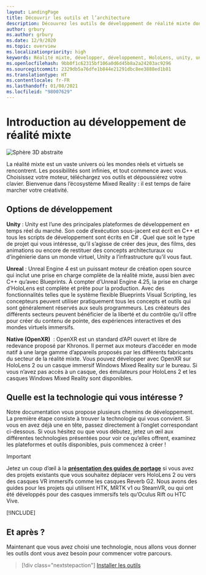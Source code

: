 ```yaml
---
layout: LandingPage
title: Découvrir les outils et l’architecture
description: Découvrez les outils de développement de réalité mixte dont vous aurez besoin pour commencer à créer des applications pour HoloLens et des casques immersifs.
author: grbury
ms.author: grbury
ms.date: 12/9/2020
ms.topic: overview
ms.localizationpriority: high
keywords: Réalité mixte, développer, développement, HoloLens, unity, unreal, directx, casque de réalité mixte, casque windows mixed reality, casque de réalité virtuelle, qu’est-ce que la réalité virtuelle, qu’est-ce que la réalité augmentée, développement de réalité virtuelle, développement de réalité augmentée
ms.openlocfilehash: 9bb0f1c62315bf106a0d6d45b8a2a24203ac9296
ms.sourcegitcommit: 2329db5a76dfe1b844e21291dbc8ee3888ed1b81
ms.translationtype: HT
ms.contentlocale: fr-FR
ms.lasthandoff: 01/08/2021
ms.locfileid: "98007629"
---
```

# <a name="introduction-to-mixed-reality-development"></a>Introduction au développement de réalité mixte

![Sphère 3D abstraite](images/development-hero-image.png)

La réalité mixte est un vaste univers où les mondes réels et virtuels se rencontrent. Les possibilités sont infinies, et tout commence avec vous. Choisissez votre moteur, téléchargez vos outils et dépoussiérez votre clavier. Bienvenue dans l’écosystème Mixed Reality : il est temps de faire marcher votre créativité.

## <a name="development-options"></a>Options de développement

**Unity** : Unity est l’une des principales plateformes de développement en temps réel du marché. Son code d’exécution sous-jacent est écrit en C++ et tous les scripts de développement sont écrits en C# . Quel que soit le type de projet qui vous intéresse, qu’il s’agisse de créer des jeux, des films, des animations ou encore de restituer des concepts architecturaux ou d’ingénierie dans un monde virtuel, Unity a l’infrastructure qu’il vous faut.

**Unreal** : Unreal Engine 4 est un puissant moteur de création open source qui inclut une prise en charge complète de la réalité mixte, aussi bien avec C++ qu’avec Blueprints. À compter d’Unreal Engine 4.25, la prise en charge d’HoloLens est complète et prête pour la production. Avec des fonctionnalités telles que le système flexible Blueprints Visual Scripting, les concepteurs peuvent utiliser pratiquement tous les concepts et outils qui sont généralement réservés aux seuls programmeurs. Les créateurs des différents secteurs peuvent bénéficier de la liberté et du contrôle qu’il offre pour créer du contenu de pointe, des expériences interactives et des mondes virtuels immersifs.

**Native (OpenXR)**  : OpenXR est un standard d’API ouvert et libre de redevance proposé par Khronos. Il permet aux moteurs d’accéder en mode natif à une large gamme d’appareils proposés par les différents fabricants du secteur de la réalité mixte. Vous pouvez développer avec OpenXR sur HoloLens 2 ou un casque immersif Windows Mixed Reality sur le bureau. Si vous n’avez pas accès à un casque, des émulateurs pour HoloLens 2 et les casques Windows Mixed Reality sont disponibles.

## <a name="what-technology-path-are-you-interested-in"></a>Quelle est la technologie qui vous intéresse ? 

Notre documentation vous propose plusieurs chemins de développement. La première étape consiste à trouver la technologie qui vous convient. Si vous en avez déjà une en tête, passez directement à l’onglet correspondant ci-dessous. Si vous hésitez ou que vous débutez, jetez un œil aux différentes technologies présentées pour voir ce qu’elles offrent, examinez les plateformes et outils disponibles, puis commencez à créer !

> [!IMPORTANT]
> Jetez un coup d’œil à la **[présentation des guides de portage](porting-apps/porting-overview.md)** si vous avez des projets existants que vous souhaitez déplacer vers HoloLens 2 ou vers des casques VR immersifs comme les casques Reverb G2. Nous avons des guides pour les projets qui utilisent HTK, MRTK v1 ou SteamVR, ou qui ont été développés pour des casques immersifs tels qu’Oculus Rift ou HTC Vive.

[!INCLUDE[](includes/tech-path-overview.md)]

## <a name="whats-next"></a>Et après ?

Maintenant que vous avez choisi une technologie, nous allons vous donner les outils dont vous avez besoin pour commencer votre parcours.

> [!div class="nextstepaction"]
> [Installer les outils](install-the-tools.md)

<!-- 
## What would you like to do next?

:::row:::
    :::column:::
       [![Understand the basics](images/icon-lightbulb.png)](get-started-with-mr.md#understand-the-basics)<br>
        **[Understand the basics](get-started-with-mr.md#understand-the-basics)**<br>
        Get a better understanding of what defines mixed reality and how it’s being used.
    :::column-end:::
    :::column:::
        [![Become a creator](images/icon-design.jpg)](design.md)<br>
         **[Become a creator](design.md)**<br>
        Learn the basic concepts you need to begin designing and prototyping.
    :::column-end:::
    :::column:::
        [![Install the tools](images/icon-developer.jpg)](install-the-tools.md)<br>
         **[Install the tools](install-the-tools.md)**<br>
        Use the installation checklist to get the tools you need to build apps for HoloLens and mixed reality.
    :::column-end:::
    :::column:::
        [![Come to an event](images/icon-calendar.jpg)](sf-academy-events.md)<br>
         **[Come to an event](sf-academy-events.md)**<br>
        See the hardware and get a hands-on tutorial to make your first HoloLens 2 application.
    :::column-end:::
:::row-end:::
-->

